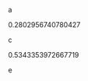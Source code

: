 a
<!--START:foo-->
0.2802956740780427
<!--END:foo-->
c
<!--START:bar-->
0.5343353972667719
<!--END:bar-->
e
